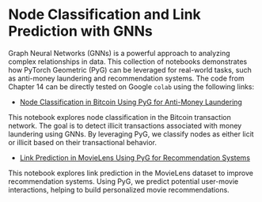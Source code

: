 # Node Classification and Link Prediction with GNNs
Graph Neural Networks (GNNs) is a powerful approach to analyzing complex relationships in data. This collection of notebooks demonstrates how PyTorch Geometric (PyG) can be leveraged for real-world tasks, such as anti-money laundering and recommendation systems. The code from Chapter 14 can be directly tested on Google `colab` using the following links:

* [Node Classification in Bitcoin Using PyG for Anti-Money Laundering](https://colab.research.google.com/drive/1qfXnnojBuQO_EEDPQS_gEkmhwwCll7Wo?usp=sharing)

This notebook explores node classification in the Bitcoin transaction network. The goal is to detect illicit transactions associated with money laundering using GNNs. By leveraging PyG, we classify nodes as either licit or illicit based on their transactional behavior.

* [Link Prediction in MovieLens Using PyG for Recommendation Systems](https://colab.research.google.com/drive/1uWqwZUlG66hxYl3w_-vntDuW4CubrVsU?usp=sharing)

This notebook explores link prediction in the MovieLens dataset to improve recommendation systems. Using PyG, we predict potential user-movie interactions, helping to build personalized movie recommendations.
